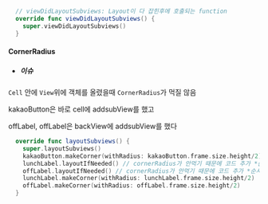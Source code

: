 ~~~swift

  // viewDidLayoutSubviews: Layout이 다 잡힌후에 호출되는 function
  override func viewDidLayoutSubviews() {
    super.viewDidLayoutSubviews()	 
  }


~~~





#### CornerRadius

- ##### 이슈

`Cell` 안에 `View`위에 객체를 올렸을때 `CornerRadius`가 먹질 않음

kakaoButton은 바로 cell에 addsubView를 했고

offLabel, offLabel은 backView에 addsubView를 했다

~~~swift
  override func layoutSubviews() {
    super.layoutSubviews()
    kakaoButton.makeCorner(withRadius: kakaoButton.frame.size.height/2)
    lunchLabel.layoutIfNeeded() // cornerRadius가 안먹기 때문에 코드 추가 *순서중요!*
    offLabel.layoutIfNeeded() // cornerRadius가 안먹기 때문에 코드 추가 *순서중요!*
    lunchLabel.makeCorner(withRadius: lunchLabel.frame.size.height/2)
    offLabel.makeCorner(withRadius: offLabel.frame.size.height/2)
  }
  
~~~

